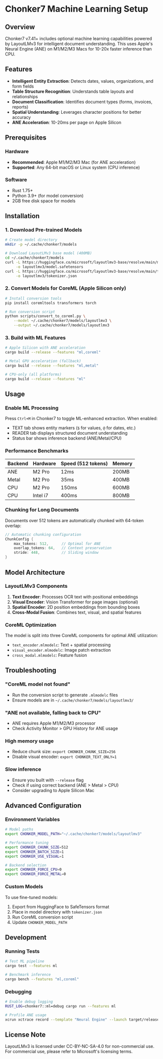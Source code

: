 # Chonker7 Machine Learning Setup

## Overview

Chonker7 v7.41+ includes optional machine learning capabilities powered by LayoutLMv3 for intelligent document understanding. This uses Apple's Neural Engine (ANE) on M1/M2/M3 Macs for 10-20x faster inference than CPU.

## Features

- **Intelligent Entity Extraction**: Detects dates, values, organizations, and form fields
- **Table Structure Recognition**: Understands table layouts and relationships
- **Document Classification**: Identifies document types (forms, invoices, reports)
- **Spatial Understanding**: Leverages character positions for better accuracy
- **ANE Acceleration**: 10-20ms per page on Apple Silicon

## Prerequisites

### Hardware
- **Recommended**: Apple M1/M2/M3 Mac (for ANE acceleration)
- **Supported**: Any 64-bit macOS or Linux system (CPU inference)

### Software
- Rust 1.75+
- Python 3.9+ (for model conversion)
- 2GB free disk space for models

## Installation

### 1. Download Pre-trained Models

```bash
# Create model directory
mkdir -p ~/.cache/chonker7/models

# Download LayoutLMv3 base model (400MB)
cd ~/.cache/chonker7/models
curl -L https://huggingface.co/microsoft/layoutlmv3-base/resolve/main/model.safetensors \
     -o layoutlmv3/model.safetensors
curl -L https://huggingface.co/microsoft/layoutlmv3-base/resolve/main/tokenizer.json \
     -o layoutlmv3/tokenizer.json
```

### 2. Convert Models for CoreML (Apple Silicon only)

```bash
# Install conversion tools
pip install coremltools transformers torch

# Run conversion script
python scripts/convert_to_coreml.py \
    --model ~/.cache/chonker7/models/layoutlmv3 \
    --output ~/.cache/chonker7/models/layoutlmv3
```

### 3. Build with ML Features

```bash
# Apple Silicon with ANE acceleration
cargo build --release --features "ml,coreml"

# Metal GPU acceleration (fallback)
cargo build --release --features "ml,metal"

# CPU-only (all platforms)
cargo build --release --features "ml"
```

## Usage

### Enable ML Processing

Press `Ctrl+M` in Chonker7 to toggle ML-enhanced extraction. When enabled:

- TEXT tab shows entity markers (`$` for values, `@` for dates, etc.)
- READER tab displays structured document understanding
- Status bar shows inference backend (ANE/Metal/CPU)

### Performance Benchmarks

| Backend | Hardware | Speed (512 tokens) | Memory |
|---------|----------|-------------------|---------|
| ANE | M2 Pro | 12ms | 200MB |
| Metal | M2 Pro | 35ms | 400MB |
| CPU | M2 Pro | 150ms | 600MB |
| CPU | Intel i7 | 400ms | 800MB |

### Chunking for Long Documents

Documents over 512 tokens are automatically chunked with 64-token overlap:

```rust
// Automatic chunking configuration
ChunkConfig {
    max_tokens: 512,      // Optimal for ANE
    overlap_tokens: 64,   // Context preservation
    stride: 448,          // Sliding window
}
```

## Model Architecture

### LayoutLMv3 Components

1. **Text Encoder**: Processes OCR text with positional embeddings
2. **Visual Encoder**: Vision Transformer for page images (optional)
3. **Spatial Encoder**: 2D position embeddings from bounding boxes
4. **Cross-Modal Fusion**: Combines text, visual, and spatial features

### CoreML Optimization

The model is split into three CoreML components for optimal ANE utilization:

- `text_encoder.mlmodelc`: Text + spatial processing
- `visual_encoder.mlmodelc`: Image patch extraction
- `cross_modal.mlmodelc`: Feature fusion

## Troubleshooting

### "CoreML model not found"
- Run the conversion script to generate `.mlmodelc` files
- Ensure models are in `~/.cache/chonker7/models/layoutlmv3/`

### "ANE not available, falling back to CPU"
- ANE requires Apple M1/M2/M3 processor
- Check Activity Monitor > GPU History for ANE usage

### High memory usage
- Reduce chunk size: `export CHONKER_CHUNK_SIZE=256`
- Disable visual encoder: `export CHONKER_TEXT_ONLY=1`

### Slow inference
- Ensure you built with `--release` flag
- Check if using correct backend (ANE > Metal > CPU)
- Consider upgrading to Apple Silicon Mac

## Advanced Configuration

### Environment Variables

```bash
# Model paths
export CHONKER_MODEL_PATH="~/.cache/chonker7/models/layoutlmv3"

# Performance tuning
export CHONKER_CHUNK_SIZE=512
export CHONKER_BATCH_SIZE=1
export CHONKER_USE_VISUAL=1

# Backend selection
export CHONKER_FORCE_CPU=0
export CHONKER_FORCE_METAL=0
```

### Custom Models

To use fine-tuned models:

1. Export from HuggingFace to SafeTensors format
2. Place in model directory with `tokenizer.json`
3. Run CoreML conversion script
4. Update `CHONKER_MODEL_PATH`

## Development

### Running Tests

```bash
# Test ML pipeline
cargo test --features ml

# Benchmark inference
cargo bench --features "ml,coreml"
```

### Debugging

```bash
# Enable debug logging
RUST_LOG=chonker7::ml=debug cargo run --features ml

# Profile ANE usage
xcrun xctrace record --template "Neural Engine" --launch target/release/chonker7
```

## License Note

LayoutLMv3 is licensed under CC-BY-NC-SA-4.0 for non-commercial use. 
For commercial use, please refer to Microsoft's licensing terms.